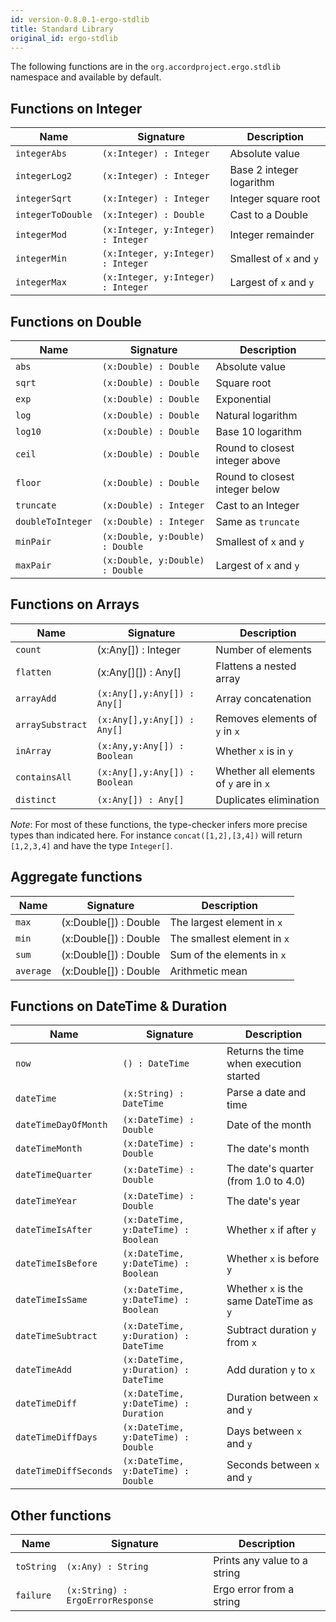 ```yaml
---
id: version-0.8.0.1-ergo-stdlib
title: Standard Library
original_id: ergo-stdlib
---
```


The following functions are in the `org.accordproject.ergo.stdlib` namespace and available by default.

## Functions on Integer

| Name | Signature | Description |
|------|-----------|-------------|
| `integerAbs`  | `(x:Integer) : Integer` | Absolute value |
| `integerLog2`  | `(x:Integer) : Integer` | Base 2 integer logarithm |
| `integerSqrt`  | `(x:Integer) : Integer` | Integer square root |
| `integerToDouble`  | `(x:Integer) : Double` | Cast to a Double |
| `integerMod`  | `(x:Integer, y:Integer) : Integer` | Integer remainder |
| `integerMin`  | `(x:Integer, y:Integer) : Integer` | Smallest of `x` and `y`  |
| `integerMax`  | `(x:Integer, y:Integer) : Integer` | Largest of `x` and `y`  |

## Functions on Double

| Name | Signature | Description |
|------|-----------|-------------|
| `abs`  | `(x:Double) : Double` | Absolute value |
| `sqrt`  | `(x:Double) : Double` | Square root |
| `exp`  | `(x:Double) : Double` | Exponential |
| `log`  | `(x:Double) : Double` | Natural logarithm |
| `log10`  | `(x:Double) : Double` | Base 10 logarithm |
| `ceil`  | `(x:Double) : Double` | Round to closest integer above |
| `floor`  | `(x:Double) : Double` | Round to closest integer below |
| `truncate`  | `(x:Double) : Integer` | Cast to an Integer |
| `doubleToInteger`  | `(x:Double) : Integer` | Same as `truncate`  |
| `minPair`  | `(x:Double, y:Double) : Double` | Smallest of `x` and `y`  |
| `maxPair`  | `(x:Double, y:Double) : Double` | Largest of `x` and `y`  |

## Functions on Arrays

| Name | Signature | Description |
|------|-----------|-------------|
| `count` | (x:Any[]) : Integer | Number of elements |
| `flatten` | (x:Any[][]) : Any[] | Flattens a nested array |
| `arrayAdd`  | `(x:Any[],y:Any[]) : Any[]` | Array concatenation |
| `arraySubstract`  | `(x:Any[],y:Any[]) : Any[]` | Removes elements of `y` in `x` |
| `inArray`  | `(x:Any,y:Any[]) : Boolean` | Whether `x` is in `y` |
| `containsAll`  | `(x:Any[],y:Any[]) : Boolean` | Whether all elements of `y` are in `x` |
| `distinct`  | `(x:Any[]) : Any[]` | Duplicates elimination |

*Note*: For most of these functions, the type-checker infers more precise types than indicated here. For instance `concat([1,2],[3,4])` will return `[1,2,3,4]` and have the type `Integer[]`.

## Aggregate functions

| Name | Signature | Description |
|------|-----------|-------------|
| `max` | (x:Double[]) : Double | The largest element in `x` |
| `min` | (x:Double[]) : Double | The smallest element in `x` |
| `sum` | (x:Double[]) : Double | Sum of the elements in `x` |
| `average` | (x:Double[]) : Double | Arithmetic mean |

## Functions on DateTime & Duration

| Name | Signature | Description |
|------|-----------|-------------|
| `now`  | `() : DateTime` | Returns the time when execution started |
| `dateTime` | `(x:String) : DateTime` | Parse a date and time |
| `dateTimeDayOfMonth` | `(x:DateTime) : Double` | Date of the month |
| `dateTimeMonth` | `(x:DateTime) : Double` | The date's month |
| `dateTimeQuarter` | `(x:DateTime) : Double` | The date's quarter (from 1.0 to 4.0) |
| `dateTimeYear` | `(x:DateTime) : Double` | The date's year |
| `dateTimeIsAfter` | `(x:DateTime, y:DateTime) : Boolean` | Whether `x` if after `y` |
| `dateTimeIsBefore` | `(x:DateTime, y:DateTime) : Boolean` | Whether `x` is before `y` |
| `dateTimeIsSame` | `(x:DateTime, y:DateTime) : Boolean` | Whether `x` is the same DateTime as `y` |
| `dateTimeSubtract` | `(x:DateTime, y:Duration) : DateTime` | Subtract duration `y` from `x` |
| `dateTimeAdd` | `(x:DateTime, y:Duration) : DateTime` | Add duration `y` to `x` |
| `dateTimeDiff` | `(x:DateTime, y:DateTime) : Duration` | Duration between `x` and `y` |
| `dateTimeDiffDays` | `(x:DateTime, y:DateTime) : Double` | Days between `x` and `y` |
| `dateTimeDiffSeconds` | `(x:DateTime, y:DateTime) : Double` | Seconds between `x` and `y` |

## Other functions

| Name | Signature | Description |
|------|-----------|-------------|
| `toString` | `(x:Any) : String` | Prints any value to a string |
| `failure` | `(x:String) : ErgoErrorResponse` | Ergo error from a string |

